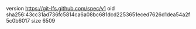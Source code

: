 version https://git-lfs.github.com/spec/v1
oid sha256:43cc31ad736fc5814ca6a08bc681dcd2253651eced7626d1dea54a2f5c0b6017
size 6509
